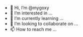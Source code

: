 - 👋 Hi, I’m @mygoxy
- 👀 I’m interested in ...
- 🌱 I’m currently learning ...
- 💞️ I’m looking to collaborate on ...
- 📫 How to reach me ...

<!---
mygoxy/mygoxy is a ✨ special ✨ repository because its `README.md` (this file) appears on your GitHub profile.
You can click the Preview link to take a look at your changes.
--->
